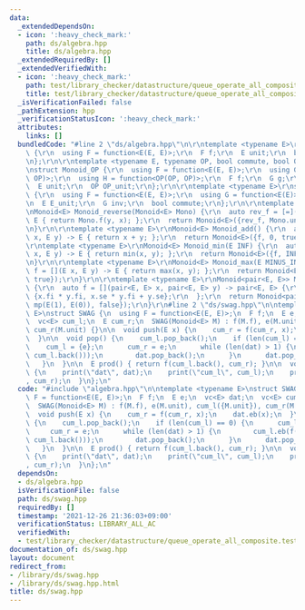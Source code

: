 ```yaml
---
data:
  _extendedDependsOn:
  - icon: ':heavy_check_mark:'
    path: ds/algebra.hpp
    title: ds/algebra.hpp
  _extendedRequiredBy: []
  _extendedVerifiedWith:
  - icon: ':heavy_check_mark:'
    path: test/library_checker/datastructure/queue_operate_all_composite.test.cpp
    title: test/library_checker/datastructure/queue_operate_all_composite.test.cpp
  _isVerificationFailed: false
  _pathExtension: hpp
  _verificationStatusIcon: ':heavy_check_mark:'
  attributes:
    links: []
  bundledCode: "#line 2 \"ds/algebra.hpp\"\n\r\ntemplate <typename E>\r\nstruct Monoid\
    \ {\r\n  using F = function<E(E, E)>;\r\n  F f;\r\n  E unit;\r\n  bool commute;\r\
    \n};\r\n\r\ntemplate <typename E, typename OP, bool commute, bool OP_commute>\r\
    \nstruct Monoid_OP {\r\n  using F = function<E(E, E)>;\r\n  using G = function<E(E,\
    \ OP)>;\r\n  using H = function<OP(OP, OP)>;\r\n  F f;\r\n  G g;\r\n  H h;\r\n\
    \  E unit;\r\n  OP OP_unit;\r\n};\r\n\r\ntemplate <typename E>\r\nstruct Group\
    \ {\r\n  using F = function<E(E, E)>;\r\n  using G = function<E(E)>;\r\n  F f;\r\
    \n  E E_unit;\r\n  G inv;\r\n  bool commute;\r\n};\r\n\r\ntemplate <typename E>\r\
    \nMonoid<E> Monoid_reverse(Monoid<E> Mono) {\r\n  auto rev_f = [=](E x, E y) ->\
    \ E { return Mono.f(y, x); };\r\n  return Monoid<E>({rev_f, Mono.unit, Mono.commute});\r\
    \n}\r\n\r\ntemplate <typename E>\r\nMonoid<E> Monoid_add() {\r\n  auto f = [](E\
    \ x, E y) -> E { return x + y; };\r\n  return Monoid<E>({f, 0, true});\r\n}\r\n\
    \r\ntemplate <typename E>\r\nMonoid<E> Monoid_min(E INF) {\r\n  auto f = [](E\
    \ x, E y) -> E { return min(x, y); };\r\n  return Monoid<E>({f, INF, true});\r\
    \n}\r\n\r\ntemplate <typename E>\r\nMonoid<E> Monoid_max(E MINUS_INF) {\r\n  auto\
    \ f = [](E x, E y) -> E { return max(x, y); };\r\n  return Monoid<E>({f, MINUS_INF,\
    \ true});\r\n}\r\n\r\ntemplate <typename E>\r\nMonoid<pair<E, E>> Monoid_affine()\
    \ {\r\n  auto f = [](pair<E, E> x, pair<E, E> y) -> pair<E, E> {\r\n    return\
    \ {x.fi * y.fi, x.se * y.fi + y.se};\r\n  };\r\n  return Monoid<pair<E, E>>({f,\
    \ mp(E(1), E(0)), false});\r\n}\r\n#line 2 \"ds/swag.hpp\"\n\ntemplate <typename\
    \ E>\nstruct SWAG {\n  using F = function<E(E, E)>;\n  F f;\n  E e;\n  vc<E> dat;\n\
    \  vc<E> cum_l;\n  E cum_r;\n  SWAG(Monoid<E> M) : f(M.f), e(M.unit), cum_l({M.unit}),\
    \ cum_r(M.unit) {}\n\n  void push(E x) {\n    cum_r = f(cum_r, x);\n    dat.eb(x);\n\
    \  }\n\n  void pop() {\n    cum_l.pop_back();\n    if (len(cum_l) == 0) {\n  \
    \    cum_l = {e};\n      cum_r = e;\n      while (len(dat) > 1) {\n        cum_l.eb(f(dat.back(),\
    \ cum_l.back()));\n        dat.pop_back();\n      }\n      dat.pop_back();\n \
    \   }\n  }\n\n  E prod() { return f(cum_l.back(), cum_r); }\n\n  void debug()\
    \ {\n    print(\"dat\", dat);\n    print(\"cum_l\", cum_l);\n    print(\"cum_r\"\
    , cum_r);\n  }\n};\n"
  code: "#include \"algebra.hpp\"\n\ntemplate <typename E>\nstruct SWAG {\n  using\
    \ F = function<E(E, E)>;\n  F f;\n  E e;\n  vc<E> dat;\n  vc<E> cum_l;\n  E cum_r;\n\
    \  SWAG(Monoid<E> M) : f(M.f), e(M.unit), cum_l({M.unit}), cum_r(M.unit) {}\n\n\
    \  void push(E x) {\n    cum_r = f(cum_r, x);\n    dat.eb(x);\n  }\n\n  void pop()\
    \ {\n    cum_l.pop_back();\n    if (len(cum_l) == 0) {\n      cum_l = {e};\n \
    \     cum_r = e;\n      while (len(dat) > 1) {\n        cum_l.eb(f(dat.back(),\
    \ cum_l.back()));\n        dat.pop_back();\n      }\n      dat.pop_back();\n \
    \   }\n  }\n\n  E prod() { return f(cum_l.back(), cum_r); }\n\n  void debug()\
    \ {\n    print(\"dat\", dat);\n    print(\"cum_l\", cum_l);\n    print(\"cum_r\"\
    , cum_r);\n  }\n};\n"
  dependsOn:
  - ds/algebra.hpp
  isVerificationFile: false
  path: ds/swag.hpp
  requiredBy: []
  timestamp: '2021-12-26 21:36:03+09:00'
  verificationStatus: LIBRARY_ALL_AC
  verifiedWith:
  - test/library_checker/datastructure/queue_operate_all_composite.test.cpp
documentation_of: ds/swag.hpp
layout: document
redirect_from:
- /library/ds/swag.hpp
- /library/ds/swag.hpp.html
title: ds/swag.hpp
---
```

